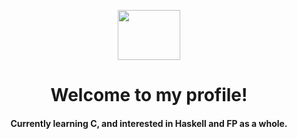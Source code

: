 <p align="center">
  <img width="100" height="80" src="https://cdn.discordapp.com/attachments/992106318200582214/993027615856275506/tumblr_3f4815d42f2b66b895ec291cc3713c50_18339139_250.gif">
  
</p>



<h1 align="center">
    <b>Welcome to my profile!</b><br>
</h1>


<h4 align="center">
    <b>Currently learning C, and interested in Haskell and FP as a whole.</b><br>
</h4>
